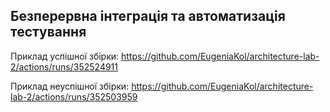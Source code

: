 Безперервна інтеграція та автоматизація тестування
---

Приклад успішної збірки: https://github.com/EugeniaKol/architecture-lab-2/actions/runs/352524911

Приклад неуспішної збірки: https://github.com/EugeniaKol/architecture-lab-2/actions/runs/352503959

